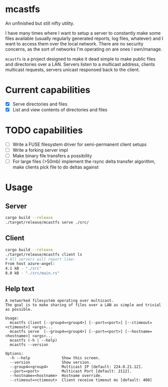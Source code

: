
# mcastfs

An unfinished but still nifty utility.

I have many times where I want to setup a server to constantly make some files available
(usually regularly generated reports, log files, whatever) and I want to access them over the local network.
There are no security concerns, as the sort of networks I'm operating on are ones I own/manage.

`mcastfs` is a project designed to make it dead simple to make public files and directories over a LAN.
Servers listen to a multicast address, clients multicast requests, servers unicast responsed back to the client.

# Current capabilities

 - [x] Serve directories and files
 - [x] List and view contents of directories and files

# TODO capabilities

 - [ ] Write a FUSE filesystem driver for semi-permanent client setups
 - [ ] Write a forking server impl
 - [ ] Make binary file transfers a possibility
 - [ ] For large files (>50mb) implement the rsync delta transfer algorithm, make clients pick file to do deltas against

# Usage

## Server

```bash
cargo build --release
./target/release/mcastfs serve ./src/
```

## Client

```bash
cargo build --release
./target/release/mcastfs client ls
# All servers will report like:
From host azure-angel:
4.1 kB - "./src"
8.0 kB - "./src/main.rs"

```

## Help text

```
A networked filesystem operating over multicast.
The goal is to make sharing of files over a LAN as simple and trivial as possible.

Usage:
  mcastfs client [--group4=<group4>] [--port=<port>] [--ctimeout=<ctimeout>] <args>...
  mcastfs serve  [--group4=<group4>] [--port=<port>] [--hostname=<hostname>] <args>...
  mcastfs (-h | --help)
  mcastfs --version

Options:
  -h --help              Show this screen.
  --version              Show version.
  --group4=<group4>      Multicast IP [default: 224.0.21.12].
  --port=<port>          Multicast Port [default: 2112].
  --hostname=<hostname>  Hostname override.
  --ctimeout=<ctimeout>  Client receive timeout ms [default: 400]
```
